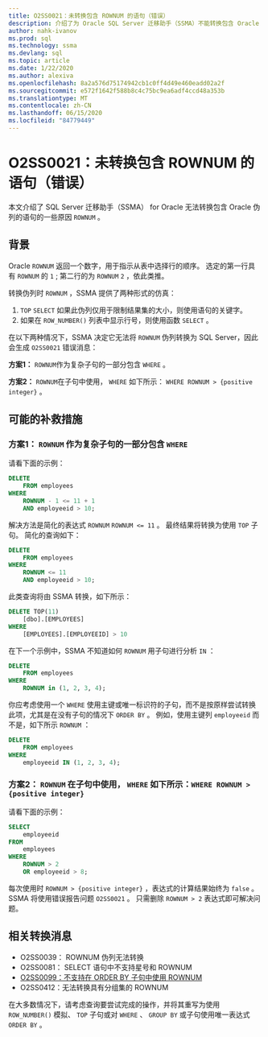 ```yaml
---
title: O2SS0021：未转换包含 ROWNUM 的语句（错误）
description: 介绍了为 Oracle SQL Server 迁移助手（SSMA）不能转换包含 Oracle ROWNUM 伪列的语句的一些原因。
author: nahk-ivanov
ms.prod: sql
ms.technology: ssma
ms.devlang: sql
ms.topic: article
ms.date: 1/22/2020
ms.author: alexiva
ms.openlocfilehash: 8a2a576d75174942cb1c0ff4d49e460eadd02a2f
ms.sourcegitcommit: e572f1642f588b8c4c75bc9ea6adf4ccd48a353b
ms.translationtype: MT
ms.contentlocale: zh-CN
ms.lasthandoff: 06/15/2020
ms.locfileid: "84779449"
---
```

# <a name="o2ss0021-statement-with-rownum-not-converted-error"></a>O2SS0021：未转换包含 ROWNUM 的语句（错误）

本文介绍了 SQL Server 迁移助手（SSMA） for Oracle 无法转换包含 Oracle 伪列的语句的一些原因 `ROWNUM` 。

## <a name="background"></a>背景

Oracle `ROWNUM` 返回一个数字，用于指示从表中选择行的顺序。 选定的第一行具有 `ROWNUM` 的 `1` ; 第二行的为 `ROWNUM` `2` ，依此类推。

转换伪列时 `ROWNUM` ，SSMA 提供了两种形式的仿真：

 1. `TOP` `SELECT` 如果此伪列仅用于限制结果集的大小，则使用语句的关键字。
 2. 如果在 `ROW_NUMBER()` 列表中显示行号，则使用函数 `SELECT` 。

在以下两种情况下，SSMA 决定它无法将 `ROWNUM` 伪列转换为 SQL Server，因此会生成 `O2SS0021` 错误消息：

**方案1：** `ROWNUM`作为复杂子句的一部分包含 `WHERE` 。

**方案2：** `ROWNUM`在子句中使用， `WHERE` 如下所示： `WHERE ROWNUM > {positive integer}` 。

## <a name="possible-remedies"></a>可能的补救措施

### <a name="scenario-1-rownum-is-included-as-part-of-a-complex-where-clause"></a>方案1： `ROWNUM` 作为复杂子句的一部分包含 `WHERE`

请看下面的示例：

```sql
DELETE
    FROM employees
WHERE
    ROWNUM - 1 <= 11 + 1
    AND employeeid > 10;
```

解决方法是简化的表达式 `ROWNUM` `ROWNUM <= 11` 。 最终结果将转换为使用 `TOP` 子句。 简化的查询如下：

```sql
DELETE
    FROM employees
WHERE
    ROWNUM <= 11
    AND employeeid > 10;
```

此类查询将由 SSMA 转换，如下所示：

```sql
DELETE TOP(11)
    [dbo].[EMPLOYEES]
WHERE
    [EMPLOYEES].[EMPLOYEEID] > 10
```

在下一个示例中，SSMA 不知道如何 `ROWNUM` 用子句进行分析 `IN` ：

```sql
DELETE
    FROM employees
WHERE
    ROWNUM in (1, 2, 3, 4);
```

你应考虑使用一个 `WHERE` 使用主键或唯一标识符的子句，而不是按原样尝试转换此项，尤其是在没有子句的情况下 `ORDER BY` 。 例如，使用主键列 `employeeid` 而不是，如下所示 `ROWNUM` ：

```sql
DELETE
    FROM employees
WHERE
    employeeid IN (1, 2, 3, 4);
```

### <a name="scenario-2-rownum-is-used-in-a-where-clause-like-this-where-rownum--positive-integer"></a>方案2： `ROWNUM` 在子句中使用， `WHERE` 如下所示：`WHERE ROWNUM > {positive integer}`

请看下面的示例：

```sql
SELECT
    employeeid
FROM
    employees
WHERE
    ROWNUM > 2
    OR employeeid > 8;
```

每次使用时 `ROWNUM > {positive integer}` ，表达式的计算结果始终为 `false` 。 SSMA 将使用错误报告问题 `O2SS0021` 。 只需删除 `ROWNUM > 2` 表达式即可解决问题。

## <a name="related-conversion-messages"></a>相关转换消息

* O2SS0039： ROWNUM 伪列无法转换
* O2SS0081： SELECT 语句中不支持星号和 ROWNUM
* [O2SS0099：不支持在 ORDER BY 子句中使用 ROWNUM](o2ss0099.md)
* O2SS0412：无法转换具有分组集的 ROWNUM

在大多数情况下，请考虑查询要尝试完成的操作，并将其重写为使用 `ROW_NUMBER()` 模拟、 `TOP` 子句或对 `WHERE` 、 `GROUP BY` 或子句使用唯一表达式 `ORDER BY` 。
